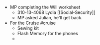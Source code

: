 - MP completing the Will worksheet
	- 310-13-4068 Lydia [[Social-Security]]
	- MP asked Julian, he'll get back.
- For the Cruise #cruise
	- Sewing kit
	- Flash Memory for the phones
	-